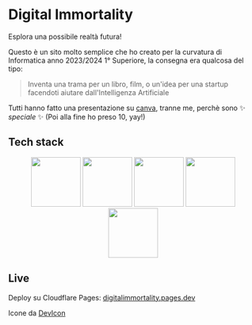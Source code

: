 # Digital Immortality

Esplora una possibile realtà futura!

Questo è un sito molto semplice che ho creato per la curvatura di Informatica anno 2023/2024 1° Superiore, la consegna era qualcosa del tipo:
> Inventa una trama per un libro, film, o un'idea per una startup facendoti aiutare dall'Intelligenza Artificiale

Tutti hanno fatto una presentazione su [canva](https://canva.com), tranne me, perchè sono :sparkles: *speciale* :sparkles:
(Poi alla fine ho preso 10, yay!)

## Tech stack

<div align="center">
   <img style="width: 100px;" src="https://cdn.jsdelivr.net/gh/devicons/devicon@latest/icons/html5/html5-original.svg" />
   <img style="width: 100px;" src="https://cdn.jsdelivr.net/gh/devicons/devicon@latest/icons/css3/css3-original.svg" />
   <img style="width: 100px;" src="https://cdn.jsdelivr.net/gh/devicons/devicon@latest/icons/javascript/javascript-original.svg" />
   <img style="width: 100px;" src="https://cdn.jsdelivr.net/gh/devicons/devicon@latest/icons/figma/figma-original.svg" />
   <img style="width: 100px;" src="https://cdn.jsdelivr.net/gh/devicons/devicon@latest/icons/npm/npm-original-wordmark.svg" />
</div>

## Live

Deploy su Cloudflare Pages: [digitalimmortality.pages.dev](https://digitalimmortality.pages.dev)

Icone da [DevIcon](https://devicon.dev)
